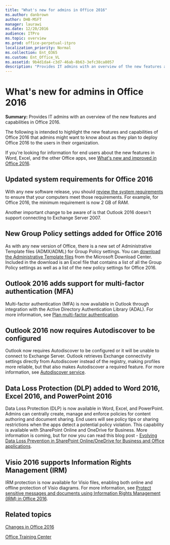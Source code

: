 ```yaml
---
title: "What's new for admins in Office 2016"
ms.author: danbrown
author: DHB-MSFT
manager: laurawi
ms.date: 12/20/2016
audience: ITPro
ms.topic: overview
ms.prod: office-perpetual-itpro
localization_priority: Normal
ms.collection: Ent_O365
ms.custom: Ent_Office_VL
ms.assetid: 9b4d1da4-c3d7-46ab-8b63-3efc38ca8057
description: "Provides IT admins with an overview of the new features and capabilities in Office 2016."
---
```


# What's new for admins in Office 2016

 **Summary:** Provides IT admins with an overview of the new features and capabilities in Office 2016. 
  
  
The following is intended to highlight the new features and capabilities of Office 2016 that admins might want to know about as they plan to deploy Office 2016 to the users in their organization.
  
If you're looking for information for end users about the new features in Word, Excel, and the other Office apps, see [What's new and improved in Office 2016](https://support.office.com/article/29d7e38e-ef06-4d9c-a476-03d896928b2f).
  
## Updated system requirements for Office 2016

With any new software release, you should [review the system requirements](https://products.office.com/office-resources) to ensure that your computers meet those requirements. For example, for Office 2016, the minimum requirement is now 2 GB of RAM. 
  
Another important change to be aware of is that Outlook 2016 doesn't support connecting to Exchange Server 2007.
  
## New Group Policy settings added for Office 2016

As with any new version of Office, there is a new set of Administrative Template files (ADMX/ADML) for Group Policy settings. You can [download the Administrative Template files](https://www.microsoft.com/download/details.aspx?id=49030) from the Microsoft Download Center. Included in the download is an Excel file that contains a list of all the Group Policy settings as well as a list of the new policy settings for Office 2016. 
  
## Outlook 2016 adds support for multi-factor authentication (MFA)

Multi-factor authentication (MFA) is now available in Outlook through integration with the Active Directory Authentication Library (ADAL). For more information, see [Plan multi-factor authentication](https://docs.microsoft.com/office365/admin/security-and-compliance/multi-factor-authentication-plan).
  
## Outlook 2016 now requires Autodiscover to be configured

Outlook now requires Autodiscover to be configured or it will be unable to connect to Exchange Server. Outlook retrieves Exchange connectivity settings directly from Autodiscover instead of the registry, making profiles more reliable, but that also makes Autodiscover a required feature. For more information, see [Autodiscover service](https://docs.microsoft.com/Exchange/architecture/client-access/autodiscover). 
  
## Data Loss Protection (DLP) added to Word 2016, Excel 2016, and PowerPoint 2016

Data Loss Protection (DLP) is now available in Word, Excel, and PowerPoint. Admins can centrally create, manage and enforce policies for content authoring and document sharing. End users will see policy tips or sharing restrictions when the apps detect a potential policy violation. This capability is available with SharePoint Online and OneDrive for Business. More information is coming, but for now you can read this blog post - [Evolving Data Loss Prevention in SharePoint Online/OneDrive for Business and Office applications](https://blogs.office.com/2015/04/21/evolving-data-loss-prevention-in-sharepoint-onlineonedrive-for-business-and-office-applications/).
  
## Visio 2016 supports Information Rights Management (IRM)

IRM protection is now available for Visio files, enabling both online and offline protection of Visio diagrams. For more information, see [Protect sensitive messages and documents using Information Rights Management (IRM) in Office 2016](https://docs.microsoft.com/DeployOffice/security/protect-sensitive-messages-and-documents-by-using-irm-in-office).
  
## Related topics

[Changes in Office 2016](changes-in-office-2016-for-windows-desktop.md)
  
[Office Training Center](https://support.office.com/office-training-center)
  

